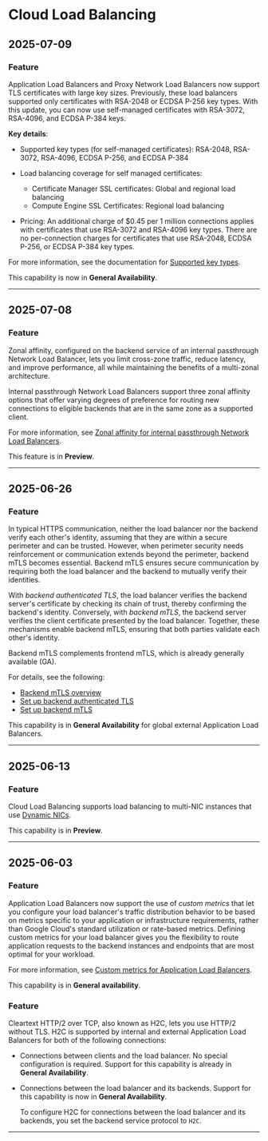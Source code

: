 # Cloud Load Balancing

## 2025-07-09

### Feature

Application Load Balancers and Proxy Network Load Balancers now support TLS certificates with large key sizes. Previously, these load balancers supported only certificates with RSA-2048 or ECDSA P-256 key types. With this update, you can now use self-managed certificates with RSA-3072, RSA-4096, and ECDSA P-384 keys.

**Key details**:

* Supported key types (for self-managed certificates): RSA-2048, RSA-3072, RSA-4096, ECDSA P-256, and ECDSA P-384
* Load balancing coverage for self managed certificates:

  + Certificate Manager SSL certificates: Global and regional load balancing
  + Compute Engine SSL Certificates: Regional load balancing
* Pricing: An additional charge of $0.45 per 1 million connections applies with certificates that use RSA-3072 and RSA-4096 key types. There are no per-connection charges for certificates that use RSA-2048, ECDSA P-256, or ECDSA P-384 key types.

For more information, see the documentation for [Supported key types](https://cloud.google.com/load-balancing/docs/ssl-certificates#key-types).

This capability is now in **General Availability**.

---
## 2025-07-08

### Feature

Zonal affinity, configured on the backend service of an internal passthrough Network Load Balancer, lets you limit cross-zone traffic, reduce latency, and improve performance, all while maintaining the benefits of a multi-zonal architecture.

Internal passthrough Network Load Balancers support three zonal affinity options that offer varying degrees of preference for routing new connections to eligible backends that are in the same zone as a supported client.

For more information, see [Zonal affinity for internal passthrough Network Load Balancers](https://cloud.google.com/load-balancing/docs/internal/zonal-affinity).

This feature is in **Preview**.

---
## 2025-06-26

### Feature

In typical HTTPS communication, neither the load balancer nor the backend verify each other's identity, assuming that they are within a secure perimeter and can be trusted. However, when perimeter security needs reinforcement or communication extends beyond the perimeter, backend mTLS becomes essential. Backend mTLS ensures secure communication by requiring both the load balancer and the backend to mutually verify their identities.

With *backend authenticated TLS*, the load balancer verifies the backend server's certificate by checking its chain of trust, thereby confirming the backend's identity. Conversely, with *backend mTLS*, the backend server verifies the client certificate presented by the load balancer. Together, these mechanisms enable backend mTLS, ensuring that both parties validate each other's identity.

Backend mTLS complements frontend mTLS, which is already generally available (GA).

For details, see the following:

* [Backend mTLS overview](https://cloud.google.com/load-balancing/docs/backend-authenticated-tls-backend-mtls)
* [Set up backend authenticated TLS](https://cloud.google.com/load-balancing/docs/backend-authenticated-tls-setup)
* [Set up backend mTLS](https://cloud.google.com/load-balancing/docs/backend-mtls-setup)

This capability is in **General Availability** for global external Application Load Balancers.

---
## 2025-06-13

### Feature

Cloud Load Balancing supports load balancing to multi-NIC instances that use [Dynamic NICs](https://cloud.google.com/vpc/docs/multiple-interfaces-concepts).

This capability is in **Preview**.

---
## 2025-06-03

### Feature

Application Load Balancers now support the use of *custom metrics* that let you configure your load balancer's traffic distribution behavior to be based on metrics specific to your application or infrastructure requirements, rather than Google Cloud's standard utilization or rate-based metrics. Defining custom metrics for your load balancer gives you the flexibility to route application requests to the backend instances and endpoints that are most optimal for your workload.

For more information, see [Custom metrics for Application Load Balancers](https://cloud.google.com/load-balancing/docs/https/applb-custom-metrics).

This capability is in **General availability**.

### Feature

Cleartext HTTP/2 over TCP, also known as H2C, lets you use HTTP/2 without TLS. H2C is supported by internal and external Application Load Balancers for both of the following connections:

* Connections between clients and the load balancer. No special configuration is required. Support for this capability is already in **General Availability**.
* Connections between the load balancer and its backends. Support for this capability is now in **General Availability**.

  To configure H2C for connections between the load balancer and its backends, you set the backend service protocol to `H2C`.

---
